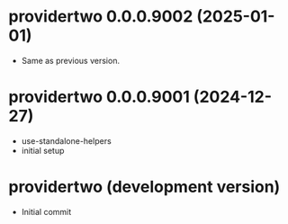 <!-- NEWS.md is maintained by https://cynkra.github.io/fledge, do not edit -->

# providertwo 0.0.0.9002 (2025-01-01)

- Same as previous version.


# providertwo 0.0.0.9001 (2024-12-27)

* use-standalone-helpers
* initial setup


# providertwo (development version)

* Initial commit
